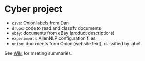 # Cyber project

* `csvs`: Onion labels from Dan
* `drugs`: code to read and classify documents
* `ebay`: documents from eBay (product descriptions)
* `experiments`: AllenNLP configuration files
* `onion`: documents from Onion (website text), classified by label

See [Wiki](../../wiki) for meeting summaries.
